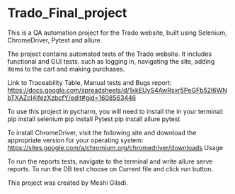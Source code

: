 # Trado_Final_project
This is a QA automation project for the Trado website, built using
Selenium, ChromeDriver, Pytest and allure.

The project contains automated tests of the Trado website. It includes functional and GUI tests.
such as logging in, navigating the site, adding items to the cart and making purchases.

Link to Traceability Table, Manual tests and Bugs report: https://docs.google.com/spreadsheets/d/1xkEUyS4AwRsxr5PeGFb52l6WNbTXAZcI4jfezXzbcfY/edit#gid=1608563446

To use this project in pycharm, you will need to install the in your terminal:
pip install selenium
pip install Pytest
pip install allure pytest

To install ChromeDriver, visit the following site and download the appropriate version for your operating system: https://sites.google.com/a/chromium.org/chromedriver/downloads Usage

To run the reports tests, navigate to the terminal and write allure serve reports.
To run the DB test choose on Current file and click run button.

This project was created by Meshi Giladi.
